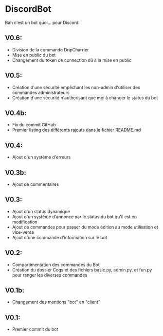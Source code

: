 # DiscordBot
Bah c'est un bot quoi... pour Discord

## V0.6:
- Division de la commande DripCharrier
- Mise en public du bot
- Changement du token de connection dû à la mise en public

## V0.5:
- Création d'une sécurité empêchant les non-admin d'utiliser des commandes administrateurs
- Création d'une sécurité n'authorisant que moi à changer le status du bot

## V0.4b:
- Fix du commit GitHub
- Premier listing des différents rajouts dans le fichier README.md

## V0.4:
- Ajout d'un système d'erreurs

## V0.3b:
- Ajout de commentaires

## V0.3:
- Ajout d'un status dynamique
- Ajout d'un système d'annonce par le status du bot qu'il est en modification
- Ajout de commandes pour passer du mode édition au mode utilisation et vice-versa
- Ajout d'une commande d'information sur le bot

## V0.2:
- Compartimentation des commandes du Bot
- Création du dossier Cogs et des fichiers basic.py, admin.py, et fun.py pour ranger les diverses commandes

## V0.1b:
- Changement des mentions "bot" en "client"

## V0.1:
- Premier commit du bot
